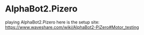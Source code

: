 # AlphaBot2.Pizero
playing AlphaBot2.Pizero
here is the setup site: https://www.waveshare.com/wiki/AlphaBot2-PiZero#Motor_testing
